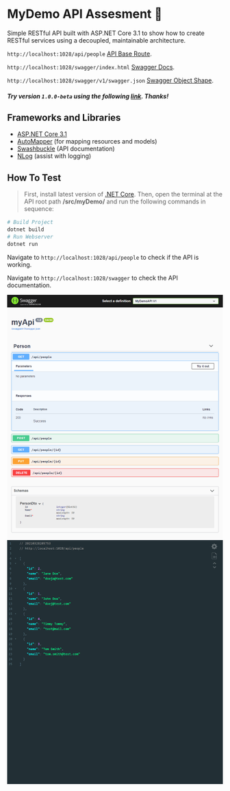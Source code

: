 # MyDemo API Assesment 💾

Simple RESTful API built with ASP.NET Core 3.1 to show how to create RESTful services using a decoupled, maintainable architecture.

```http://localhost:1028/api/people``` [API Base Route](http://localhost:1028/api/people).

```http://localhost:1028/swagger/index.html``` [Swagger Docs](http://localhost:1028/swagger/index.html).

```http://localhost:1028/swagger/v1/swagger.json``` [Swagger Object Shape](http://localhost:1028/swagger/v1/swagger.json).

##### Try version `1.0.0-beta` using the following [link](#). Thanks!

## Frameworks and Libraries
- [ASP.NET Core 3.1](https://docs.microsoft.com/pt-br/aspnet/core/?view=aspnetcore-3.1)
- [AutoMapper](https://automapper.org/) (for mapping resources and models)
- [Swashbuckle](https://github.com/domaindrivendev/Swashbuckle) (API documentation)
- [NLog](https://nlog-project.org/) (assist with logging)

## How To Test

> First, install latest version of [.NET Core](https://dotnet.microsoft.com/download). Then, open the terminal at the API root path **/src/myDemo/** and run the following commands in sequence:

```bash
# Build Project
dotnet build
# Run Webserver
dotnet run
```

Navigate to ```http://localhost:1028/api/people``` to check if the API is working.

Navigate to ```http://localhost:1028/swagger``` to check the API documentation.

<img alt='Screen Shot' src="./public/img/localhost_1028_swagger.png" width="888">
<img alt='Screen Shot' src="./public/img/localhost_1028_api_people.png" width="888">